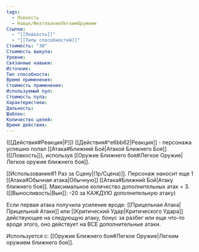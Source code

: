 ```yaml
---
tags:
  - Ловкость
  - Навык/ФехтованиеЛегкимОружием
Ссылки:
  - "[[Ловкость]]"
  - "[[Типы способностей]]"
Стоимость: "30"
Стоимость выкупа:
Уровни:
Связанные навыки:
Источник:
Тип способности:
Время применения:
Стоимость применения:
Используемый пул:
Стоимость пула:
Характеристики:
Дальность:
Шаблон:
Количество целей:
Время действия:
---
```

([[Действия#Реакция|Р]]) [[Действия#^e6bb62|Реакция]] - персонажа успешно попал [[Атака#Ближний Бой|Атакой Ближнего Боя]] ([[Ловкость]]), используя [[Оружие Ближнего боя#Легкое Оружие|Легкое оружие ближнего боя]].  

[[Использование#1 Раз за Сцену|(1р/Сцена)]]. Персонаж наносит еще 1 [[Атака#Обычная атака|Обычную]] [[Атака#Ближний Бой|Атаку ближнего боя]]. Максимальное количество дополнительных атак = 3. ([[Выносливость|Вын]]: -20 за КАЖДУЮ дополнительную атаку)

Если первая атака получила усиление вроде: [[Прицельная Атака|Прицельной Атаки]] или [[Критический Удар|Критического Удара]] действующее на следующую атаку, бонус за разбег или еще что-то вроде этого, оно действует на ВСЕ дополнительные атаки. 

Используется с: [[Оружие Ближнего боя#Легкое Оружие|Легким оружием ближнего боя]].


